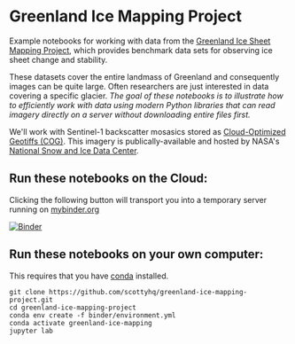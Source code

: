 # Greenland Ice Mapping Project
Example notebooks for working with data from the [Greenland Ice Sheet Mapping Project](https://nsidc.org/data/measures/gimp), which provides benchmark data sets for observing ice sheet change and stability.

These datasets cover the entire landmass of Greenland and consequently images can be quite large. Often researchers are just interested in data covering a specific glacier. *The goal of these notebooks is to illustrate how to efficiently work with data using modern Python libraries that can read imagery directly on a server without downloading entire files first.* 

We'll work with Sentinel-1 backscatter mosasics stored as [Cloud-Optimized Geotiffs (COG)](https://nsidc.org/data/nsidc-0723). This imagery is publically-available and hosted by NASA's [National Snow and Ice Data Center](https://nsidc.org/data/nsidc-0723).


## Run these notebooks on the Cloud:
Clicking the following button will transport you into a temporary server running on [mybinder.org](https://mybinder.org/)

[![Binder](https://mybinder.org/badge_logo.svg)](https://mybinder.org/v2/gh/scottyhq/greenland-ice-mapping-project/main?urlpath=lab)


## Run these notebooks on your own computer:
This requires that you have [conda](https://docs.conda.io/en/latest/miniconda.html) installed.
```
git clone https://github.com/scottyhq/greenland-ice-mapping-project.git
cd greenland-ice-mapping-project
conda env create -f binder/environment.yml
conda activate greenland-ice-mapping
jupyter lab
```
